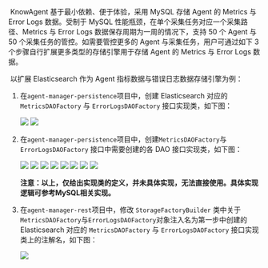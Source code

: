 ​	KnowAgent 基于最小依赖、便于体验，采用 MySQL 存储 Agent 的 Metrics 与 Error Logs 数据。受制于 MySQL 性能瓶颈，在单个采集任务对应一个采集路径、Metrics 与 Error Logs 数据保存周期为一周的情况下，支持 50 个 Agent 与 50 个采集任务的管控。如需要管控更多的 Agent 与采集任务，用户可通过如下 3 个步骤自行扩展更多类型的存储引擎用于存储 Agent 的 Metrics 与 Error Logs 数据。

​	以扩展 Elasticsearch 作为 Agent 指标数据与错误日志数据存储引擎为例：

1. 在`agent-manager-persistence`项目中，创建 Elasticsearch 对应的 `MetricsDAOFactory` 与 `ErrorLogsDAOFactory` 接口实现类，如下图：

   <img src="https://images-github.oss-cn-hangzhou.aliyuncs.com/know-agent/store-extend/1.png" />

   <img src="https://images-github.oss-cn-hangzhou.aliyuncs.com/know-agent/store-extend/2.png" />

2. 在`agent-manager-persistence`项目中，创建`MetricsDAOFactory`与 `ErrorLogsDAOFactory` 接口中需要创建的各 DAO 接口实现类，如下图：

   <img src="https://images-github.oss-cn-hangzhou.aliyuncs.com/know-agent/store-extend/3.png" />

   <img src="https://images-github.oss-cn-hangzhou.aliyuncs.com/know-agent/store-extend/4.png" />

   <img src="https://images-github.oss-cn-hangzhou.aliyuncs.com/know-agent/store-extend/5.png" />

   <img src="https://images-github.oss-cn-hangzhou.aliyuncs.com/know-agent/store-extend/6.png" />

   <img src="https://images-github.oss-cn-hangzhou.aliyuncs.com/know-agent/store-extend/7.png" />

   <img src="https://images-github.oss-cn-hangzhou.aliyuncs.com/know-agent/store-extend/8.png" />

   <img src="https://images-github.oss-cn-hangzhou.aliyuncs.com/know-agent/store-extend/9.png" />

   <img src="https://images-github.oss-cn-hangzhou.aliyuncs.com/know-agent/store-extend/10.png" />

   **注意：以上，仅给出实现类的定义，并未具体实现，无法直接使用。具体实现逻辑可参考MySQL相关实现。**

3. 在`agent-manager-rest`项目中，修改 `StorageFactoryBuilder` 类中关于`MetricsDAOFactory`与`ErrorLogsDAOFactory`对象注入名为第一步中创建的 Elasticsearch 对应的 `MetricsDAOFactory` 与 `ErrorLogsDAOFactory` 接口实现类上的注解名，如下图：

   <img src="https://images-github.oss-cn-hangzhou.aliyuncs.com/know-agent/store-extend/11.png" />